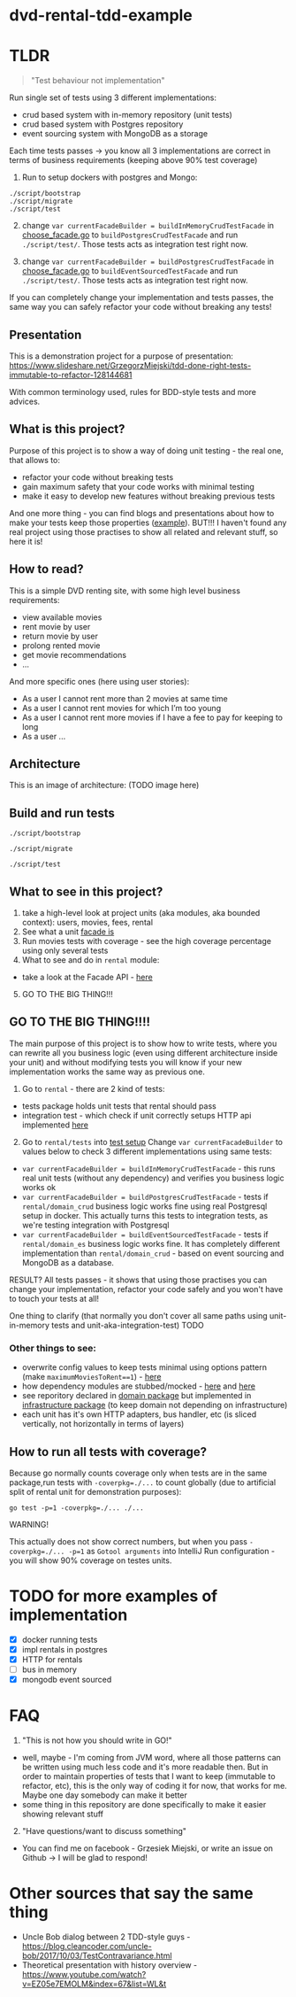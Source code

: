 # dvd-rental-tdd-example

# TLDR

> "Test behaviour not implementation"

Run single set of tests using 3 different implementations:
- crud based system with in-memory repository (unit tests)
- crud based system with Postgres repository 
- event sourcing system with MongoDB as a storage 

Each time tests passes -> you know all 3 implementations are correct in terms of business requirements (keeping above 90% test coverage)

1.  Run to setup dockers with postgres and Mongo:
```
./script/bootstrap
./script/migrate
./script/test
```
2. change `var currentFacadeBuilder = buildInMemoryCrudTestFacade` in [choose_facade.go](rental/tests/choose_facade.go#20) to `buildPostgresCrudTestFacade` and run `./script/test/`. Those tests acts as integration test right now.

3. change `var currentFacadeBuilder = buildPostgresCrudTestFacade` in [choose_facade.go](rental/tests/choose_facade.go#20) to `buildEventSourcedTestFacade` and run `./script/test/`. Those tests acts as integration test right now.

If you can completely change your implementation and tests passes, the same way you can safely refactor your code without breaking any tests!

## Presentation

This is a demonstration project for a purpose of presentation:
https://www.slideshare.net/GrzegorzMiejski/tdd-done-right-tests-immutable-to-refactor-128144681

With common terminology used, rules for BDD-style tests and more advices. 

## What is this project?

Purpose of this project is to show a way of doing unit testing - the real one, that allows to:
- refactor your code without breaking tests
- gain maximum safety that your code works with minimal testing
- make it easy to develop new features without breaking previous tests

And one more thing - you can find blogs and presentations about how to make your tests keep those properties ([example](https://www.youtube.com/watch?v=EZ05e7EMOLM&index=67&list=WL&t)).
BUT!!! I haven't found any real project using those practises to show all related and relevant stuff, so here it is!

## How to read?

This is a simple DVD renting site, with some high level business requirements:
- view available movies
- rent movie by user
- return movie by user
- prolong rented movie
- get movie recommendations
- ...

And more specific ones (here using user stories):
- As a user I cannot rent more than 2 movies at same time
- As a user I cannot rent movies for which I’m too young
- As a user I cannot rent more movies if I have a fee to pay for keeping to long
- As a user ...

## Architecture

This is an image of architecture: 
(TODO image here)

## Build and run tests

`./script/bootstrap`

`./script/migrate`

`./script/test`


## What to see in this project?

1. take a high-level look at project units (aka modules, aka bounded context): users, movies, fees, rental
2. See what a unit [facade is](movies/api.go#L41)
3. Run movies tests with coverage - see the high coverage percentage using only several tests
4. What to see and do in `rental` module:
* take a look at the Facade API - [here](rental/domain_common/api.go)
5. GO TO THE BIG THING!!!

## GO TO THE BIG THING!!!!

The main purpose of this project is to show how to write tests, where you can rewrite all you business logic (even using different architecture inside your unit) and without modifying tests you will know if your new implementation works the same way as previous one.

1. Go to `rental` - there are 2 kind of tests:
- tests package holds unit tests that rental should pass
- integration test - which check if unit correctly setups HTTP api implemented [here](rental/api/rest.go)

2. Go to `rental/tests` into [test setup](rental/tests/choose_facade.go#20)
Change `var currentFacadeBuilder` to values below to check 3 different implementations using same tests:
- `var currentFacadeBuilder = buildInMemoryCrudTestFacade` - this runs real unit tests (without any dependency) and verifies you business logic works ok
- `var currentFacadeBuilder = buildPostgresCrudTestFacade` - tests if `rental/domain_crud` business logic works fine using real Postgresql setup in docker. This actually turns this tests to integration tests, as we're testing integration with Postgresql
-  `var currentFacadeBuilder = buildEventSourcedTestFacade` - tests if `rental/domain_es` business logic works fine. It has completely different implementation than `rental/domain_crud` - based on event sourcing and MongoDB as a database.

RESULT? All tests passes - it shows that using those practises you can change your implementation, refactor your code safely and you won't have to touch your tests at all!

One thing to clarify (that normally you don't cover all same paths using unit-in-memory tests and unit-aka-integration-test) TODO

### Other things to see:
* overwrite config values to keep tests minimal using options pattern (make `maximumMoviesToRent==1`) - [here](rental/domain_crud/options_example_test.go) 
* how dependency modules are stubbed/mocked - [here](rental/domain_crud/config.go#BuildFacade) and [here](TODO)
* see reporitory declared in [domain package](rental/domain_es/repository.go) but implemented in [infrastructure package](rental/infrastructure/mongo_repository.go) 
(to keep domain not depending on infrastructure) 
* each unit has it's own HTTP adapters, bus handler, etc (is sliced vertically, not horizontally in terms of layers)


## How to run all tests with coverage?
Because go normally counts coverage only when tests are in the same package,run tests with `-coverpkg=./...` to count globally (due to artificial split of rental unit for demonstration purposes):
 
 ```
 go test -p=1 -coverpkg=./... ./...
```

WARNING!
 
This actually does not show correct numbers, but when you pass `-coverpkg=./... -p=1` as `Gotool arguments` into IntelliJ Run configuration - you will show 90% coverage on testes units.  


# TODO for more examples of implementation

- [x] docker running tests
- [x] impl rentals in postgres
- [x] HTTP for rentals
- [ ] bus in memory
- [x] mongodb event sourced

# FAQ

1. "This is not how you should write in GO!"
- well, maybe - I'm coming from JVM word, where all those patterns can be written using much less code and it's more readable then. But in order to maintain properties of tests that I want to keep (immutable to refactor, etc), this is the only way of coding it for now, that works for me. Maybe one day somebody can make it better
- some thing in this repository are done specifically to make it easier showing relevant stuff
2. "Have questions/want to discuss something"
- You can find me on facebook - Grzesiek Miejski, or write an issue on Github -> I will be glad to respond!

# Other sources that say the same thing

* Uncle Bob dialog between 2 TDD-style guys - https://blog.cleancoder.com/uncle-bob/2017/10/03/TestContravariance.html
* Theoretical presentation with history overview - https://www.youtube.com/watch?v=EZ05e7EMOLM&index=67&list=WL&t
